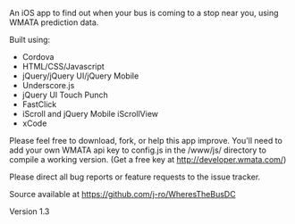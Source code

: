 An iOS app to find out when your bus is coming to a stop near you, using WMATA prediction data.

Built using:

* Cordova
* HTML/CSS/Javascript
* jQuery/jQuery UI/jQuery Mobile
* Underscore.js
* jQuery UI Touch Punch
* FastClick
* iScroll and jQuery Mobile iScrollView
* xCode

Please feel free to download, fork, or help this app improve. You'll need to add your own WMATA api key to config.js in the /www/js/ directory to compile a working version. (Get a free key at http://developer.wmata.com/)

Please direct all bug reports or feature requests to the issue tracker.

Source available at https://github.com/j-ro/WheresTheBusDC

Version 1.3